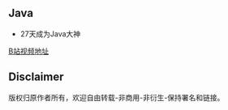 ## Java
 * 27天成为Java大神  

[B站视频地址](https://www.bilibili.com/video/av61085712/?p=2&spm_id_from=pageDriver&vd_source=bacb06a248fac156078e5bf24fe3190b)
 
## Disclaimer
  版权归原作者所有，欢迎自由转载-非商用-非衍生-保持署名和链接。
